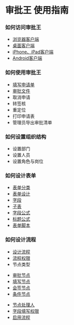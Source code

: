 # 审批王 使用指南

### 如何访问审批王
- [浏览器客户端](app_browser.md)
- [桌面客户端](app_desktop.md)
- [iPhone、iPad客户端](app_ios.md)
- [Android客户端](app_android.md)

### 如何使用审批王

- [填写申请单](instance_add.md)
- [审批文件](instance_approve.md)
- 取消申请
- 转签核
- 重定位
- 打印申请表
- 管理员导出审批清单

### 如何设置组织结构

- 设置部门
- 设置人员
- 设置角色与岗位

### 如何设计表单
- [表单分类](form_category.md)
- [表单设计](form_design.md)
- [字段](form_fields.md)
- [子表](form_table.md)
- [字段公式](form_formula.md)
- [标题公式](form_name_formula.md)
- [表单脚本](form_scripts.md)

### 如何设计流程
- [设计流程](flow_design.md)
- [流程权限](flow_permissions.md)
- 节点类型
 * [审批节点](flow_step_approve.md)
 * [填写节点](flow_step_input.md)
 * [会签节点](flow_step_counter_sign.md)
 * [条件节点](flow_step_condition.md)
- [节点处理人](flow_step_user.md)
- [字段填写权限](flow_step_permissions.md)
- [启用流程](flow_state.md)

